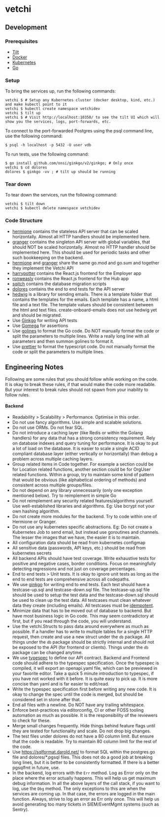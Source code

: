 # vetchi

## Development

### Prerequisites

- [Tilt](https://docs.tilt.dev/install.html)
- [Docker](https://docs.docker.com/get-docker/)
- [Kubernetes](https://kubernetes.io/docs/tasks/tools/)
- [Go](https://golang.org/doc/install)

### Setup

To bring the services up, run the following commands:
```
vetchi $ # Setup any Kubernetes cluster (docker desktop, kind, etc.) and make kubectl point to it
vetchi $ kubectl create namespace vetchidev
vetchi $ tilt up
vetchi $ # Visit http://localhost:10350/ to see the tilt UI which will show you the services, logs, port-forwards, etc.
```

To connect to the port-forwarded Postgres using the psql command line, use the following command:
```
$ psql -h localhost -p 5432 -U user vdb
```

To run tests, use the following command:
```
$ go install github.com/onsi/ginkgo/v2/ginkgo; # Only once
vetchi $ cd dolores
dolores $ ginkgo -vv ; # tilt up should be running
```

### Tear down

To tear down the services, run the following command:
```
vetchi $ tilt down
vetchi $ kubectl delete namespace vetchidev
```

### Code Structure
- [hermione](api/hermione) contains the stateless API server that can be scaled horizontally. Almost all HTTP handlers should be implemented here.
- [granger](api/granger) contains the singleton API server with global variables, that should NOT be scaled horizontally. Almost no HTTP handler should be implemented here. This should be used for periodic tasks and other such bookkeeping on the backend.
- [hermione](api/hermione) and [granger](api/granger) share the same go.mod and go.sum and together they implement the Vetchi API
- [harrypotter](harrypotter) contains the React.js frontend for the Employer app
- [ronweasly](ronweasly) contains the React.js frontend for the Hub app
- [sqitch](sqitch) contains the database migration scripts
- [dolores](dolores) contains the end to end tests for the API server
- [hedwig](api/internal/hedwig) is a library for sending emails. There is a template folder that contains the templates for the emails. Each template has a name, a html file and a text file. The template values should be consistent between the html and text files. create-onboard-emails does not use hedwig yet and should be migrated.
- Use [Ginkgo](https://onsi.github.io/ginkgo/) for writing API tests
- Use [Gomega](https://onsi.github.io/gomega/) for assertions
- Use [golines](https://github.com/segmentio/golines) to format the Go code. Do NOT manually format the code or split the parameters to multiple lines. Write a really long line with all parameters and then summon golines to format it.
- Use [prettier](https://prettier.io/) to format the typescript code. Do not manually format the code or split the parameters to multiple lines.

## Engineering Notes
Following are some rules that you should follow while working on the code. It is okay to break these rules, if that would make the code more readable. But your interest to break rules should not spawn from your inability to follow rules.

#### Backend
- Readability > Scalability > Performance. Optimise in this order.
- Do not use fancy algorithms. Use simple and scalable solutions.
- Do not use ORMs. Do not fear SQL.
- Do not introduce a caching layer (like Redis or within the Golang handlers) for any data that has a strong consistency requirement. Rely on database indexes and query tuning for performance. It is okay to put a lot of load on the database. It is easier to scale a single ACID compliant database layer (either vertically or horizontally) than debug a problem across multiple caching layers.
- Group related items in Code together. For example a section could be for Location related functions, another section could be for OrgUser related functions. Within a group, try to maintain some kind of pattern that would be obvious (like alphabetical ordering of methods) and consistent across multiple groups/files.
- Do not depend on any library unnecessarily (only one exception mentioned below). Try to reimplement in simple Go
- Do not reimplement any security related features/algorithms yourself. Use well-established libraries and algorithms. Eg: Use bcrypt not your own hashing algorithm.
- Do not create more modules for the backend. Try to code within one of Hermione or Granger.
- Do not use any kubernetes specific abstractions. Eg: Do not create a Kubernetes Job to send email, but instead use goroutines and channels. The lesser the images that we have, the easier it is to maintain.
- All configuration data should be read from kubernetes configmap
- All sensitive data (passwords, API keys, etc.) should be read from kubernetes secrets
- All backend APIs should have test coverage. Write exhaustive tests for positive and negative cases, border conditions. Focus on meaningfully detecting regressions and not just on coverage percentages.
- End to end tests > Unit tests. It is okay to ignore unit tests as long as the end to end tests are comprehensive across all codepaths.
- We use [ginkgo](https://onsi.github.io/ginkgo/) for writing end to end tests. Each test should have a testcase-up.sql and testcase-down.sql file. The testcase-up.sql file should be used to setup the test data and the testcase-down.sql should be used to clean up the test data. All testcases must clean whatever data they create (including emails). All testcases must be [idempotent](https://en.wikipedia.org/wiki/Idempotence#Computer_science_meaning).
- Minimize data that has to be moved out of database to backend. But have most business logic in Go code. This may seem contradictory at first, but if you read through the code, you will understand.
- Use the vetchi.Structs to pass data around everywhere as much as possible. If a handler has to write to multiple tables for a single HTTP request, then create and use a new struct under the `db` package. All things under the `db` package should be strictly internal and should not be exposed to the API (for frontend or clients). Things under the `db` package can be changed anytime.
- We use [typespec](https://typespec.io/) to define our API contract. Backend and Frontend code should adhere to the typespec specification. Once the typespec is compiled, it will export an openapi.yaml file, which can be previewed in your favorite editor. Take a quick 5 minute introduction to typespec, if you have not worked with it before. It is quite easy to pick up. It is more concise than yaml and is far easier to edit/read.
- Write the typespec specification first before writing any new code. It is okay to change the spec until the code is merged, but should be considered set in stone after that.
- End all files with a newline. Do NOT have any trailing whitespace.
- Enforce best-practices via editorconfig, CI or other FOSS tooling automation as much as possible. It is the responsibility of the reviewers to check for these.
- Merge small changes frequently. Hide things behind feature flags until they are tested for functionality and scale. Do not drop big changes.
- The test files under dolores do not have a 80 column limit. But ensure that the code is readable. Try to maintain 80 column limit for the rest of the code.
- Use https://sqlformat.darold.net/ to format SQL within the postgres.go file and dolores/*.pgsql files. This does not do a good job at breaking long lines, but it is better to be consistently formatted. If there is a better pgsqlfmt in future, use.
- In the backend, log errors with the `Err` method. Log as Error only on the place where the error actually happens. This will help us get maximum debug information. In all the above layers of the call stack, if you want to log, use the `Dbg` method. The only exceptions to this are when the services are coming up. In that case, the errors are logged in the main function. Always, strive to log an error as Err only once. This will help us avoid generating too many tickets in SIEM/EventMgmt systems (such as Sentry).
